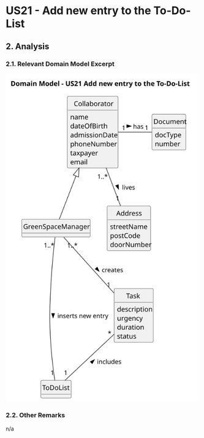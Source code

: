 # US21 - Add new entry to the To-Do-List

## 2. Analysis

### 2.1. Relevant Domain Model Excerpt 

![Domain Model](svg/us21-domain-model.svg)

### 2.2. Other Remarks

n/a